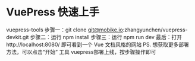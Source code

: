 # VuePress 快速上手

vuepress-tools
步骤一：git clone git@mobike.io:zhangyunchen/vuepress-devkit.git
步骤二：运行 npm install
步骤三：运行 npm run dev
最后：打开 http://localhost:8080/ 即可看到一个 Vue 文档风格的网站
PS. 想获取更多部署方法，可以点击“开始” 工具 vuepress部署上线，按步骤操作即可